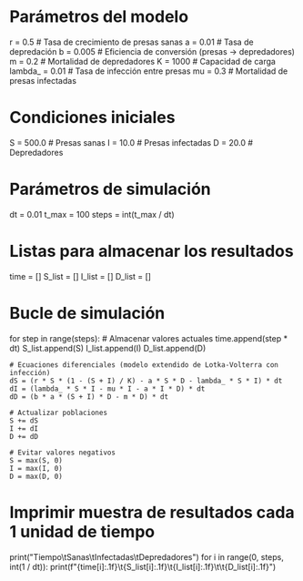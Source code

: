 # Parámetros del modelo
r = 0.5        # Tasa de crecimiento de presas sanas
a = 0.01       # Tasa de depredación
b = 0.005      # Eficiencia de conversión (presas → depredadores)
m = 0.2        # Mortalidad de depredadores
K = 1000       # Capacidad de carga
lambda_ = 0.01 # Tasa de infección entre presas
mu = 0.3       # Mortalidad de presas infectadas

# Condiciones iniciales
S = 500.0  # Presas sanas
I = 10.0   # Presas infectadas
D = 20.0   # Depredadores

# Parámetros de simulación
dt = 0.01
t_max = 100
steps = int(t_max / dt)

# Listas para almacenar los resultados
time = []
S_list = []
I_list = []
D_list = []

# Bucle de simulación
for step in range(steps):
    # Almacenar valores actuales
    time.append(step * dt)
    S_list.append(S)
    I_list.append(I)
    D_list.append(D)

    # Ecuaciones diferenciales (modelo extendido de Lotka-Volterra con infección)
    dS = (r * S * (1 - (S + I) / K) - a * S * D - lambda_ * S * I) * dt
    dI = (lambda_ * S * I - mu * I - a * I * D) * dt
    dD = (b * a * (S + I) * D - m * D) * dt

    # Actualizar poblaciones
    S += dS
    I += dI
    D += dD

    # Evitar valores negativos
    S = max(S, 0)
    I = max(I, 0)
    D = max(D, 0)

# Imprimir muestra de resultados cada 1 unidad de tiempo
print("Tiempo\tSanas\tInfectadas\tDepredadores")
for i in range(0, steps, int(1 / dt)):
    print(f"{time[i]:.1f}\t{S_list[i]:.1f}\t{I_list[i]:.1f}\t\t{D_list[i]:.1f}")
